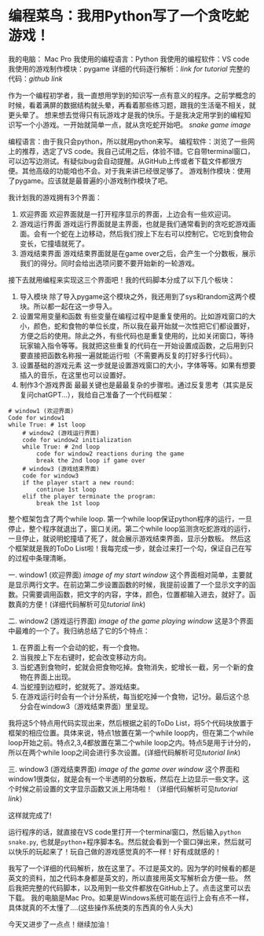 # 编程菜鸟：我用Python写了一个贪吃蛇游戏！

我的电脑： Mac Pro
我使用的编程语言：Python
我使用的编程软件：VS code
我使用的游戏制作模块：pygame
详细的代码逐行解析：*link for tutorial*
完整的代码：*github link*


作为一个编程初学者，我一直想用学到的知识写一点有意义的程序。之前学概念的时候，看着满屏的数据结构就头晕，再看着那些练习题，跟我的生活毫不相关，就更头晕了。
想来想去觉得只有玩游戏才是我的快乐。于是我决定用学到的编程知识写一个小游戏。一开始就简单一点，就从贪吃蛇开始吧。
*snake game image*

编程语言：由于我只会python，所以就用python来写。
编程软件：浏览了一些网上的推荐，选定了VS code。我自己试用之后，体验不错。它自带terminal窗口，可以边写边测试。有疑似bug会自动提醒。从GitHub上传或者下载文件都很方便。其他高级的功能咱也不会。对于我来讲已经很足够了。
游戏制作模块：使用了pygame。应该就是最普遍的小游戏制作模块了吧。

我计划我的游戏拥有3个界面：
1. 欢迎界面
欢迎界面就是一打开程序显示的界面，上边会有一些欢迎词。
2. 游戏运行界面
游戏运行界面就是主界面，也就是我们通常看到的贪吃蛇游戏画面。会有一个蛇在上边移动，然后我们按上下左右可以控制它。它吃到食物会变长，它撞墙就死了。
3. 游戏结束界面
游戏结束界面就是在game over之后，会产生一个分数板，展示我们的得分。同时会给出选项问要不要开始新的一轮游戏。

接下去就用编程来实现这三个界面吧！我的代码脚本分成了以下几个板块：
1. 导入模块
除了导入pygame这个模块之外，我还用到了sys和random这两个模块。所以都一起在这一步导入。
2. 设置常用变量和函数
有些变量在编程过程中是重复使用的。比如游戏窗口的大小，颜色，蛇和食物的单位长度，所以我在最开始就一次性把它们都设置好，方便之后的使用。除此之外，有些代码也是重复使用的，比如关闭窗口，等待玩家输入指令等等。我就把这些重复的代码在一开始设置成函数，之后用到只要直接把函数名称报一遍就能运行啦（不需要再反复的打好多行代码）。
3. 设置基础的游戏元素
这一步就是设置游戏窗口的大小，字体等等。如果有想要插入的音乐，在这里也可以设置好。
4. 制作3个游戏界面
最最关键也是最最复杂的步骤啦。通过反复思考（其实是反复问chatGPT...），我给自己准备了一个代码框架：
```
# window1 (欢迎界面)
Code for window1
while True: # 1st loop
    # window2 (游戏运行界面)
    code for window2 initialization
    while True: # 2nd loop
        code for window2 reactions during the game
        break the 2nd loop if game over
    # window3 (游戏结束界面)
    code for window3
    if the player start a new round:
        continue 1st loop
    elif the player terminate the program:
        break the 1st loop
```
整个框架包含了两个while loop. 第一个while loop保证python程序的运行，一旦停止，整个程序就退出了，窗口关闭。第二个while loop监测贪吃蛇游戏的运行，一旦停止，就说明蛇撞墙了死了，就会展示游戏结束界面，显示分数板。
然后这个框架就是我的ToDo List啦！我每完成一步，就会过来打一个勾，保证自己在写的过程中条理清晰。

一. window1 (欢迎界面)
*image of my start window*
这个界面相对简单，主要就是显示两行文字。在前边第二步设置函数的时候，我提前设置了一个显示文字的函数。只需要调用函数，把文字的内容，字体，颜色，位置都输入进去，就好了。函数真的方便！(详细代码解析可见*tutorial link*)

二. window2 (游戏运行界面)
*image of the game playing window*
这是3个界面中最难的一个了。我归纳总结了它的5个特点：
1. 在界面上有一个会动的蛇，有一个食物。
2. 当我按上下左右键时，蛇会改变移动方向。
3. 当蛇遇到食物时，蛇就会把食物吃掉。食物消失，蛇增长一截，另一个新的食物在界面上出现。
4. 当蛇撞到边框时，蛇就死了。游戏结束。
5. 在游戏运行时会有一个计分系统，每当蛇吃掉一个食物，记1分。最后这个总分会在window3（游戏结束界面）里呈现。

我将这5个特点用代码实现出来，然后根据之前的ToDo List，将5个代码块放置于框架的相应位置。具体来说，特点1放置在第一个while loop内，但在第二个while loop开始之前。特点2,3,4都放置在第二个while loop之内。特点5是用于计分的，所以在两个while loop之间会进行多次设置。(详细代码解析可见*tutorial link*)

三. window3 (游戏结束界面)
*image of the game over window*
这个界面和window1很类似，就是会有一个半透明的分数板，然后在上边显示一些文字。这个时候之前设置的文字显示函数又派上用场啦！（详细代码解析可见*tutorial link*）

这样就完成了!

运行程序的话，就直接在VS code里打开一个terminal窗口，然后输入`python snake.py`, 也就是`python`+程序脚本名。然后就会看到一个窗口弹出来，然后就可以快乐的玩起来了！玩自己做的游戏感觉真的不一样！好有成就感的！

我写了一个详细的代码解析，放在这里了。不过是英文的。因为学的时候看的都是英文的资料，加之代码本身都是英文的，所以直接用英文写解析会方便一些。
然后我把完整的代码脚本，以及用到一些文件都放在GitHub上了。点击这里可以去下载。
我的电脑是Mac Pro。如果是Windows系统可能在运行上会有点不一样，具体就真的不太懂了....(这些操作系统类的东西真的令人头大)

今天又进步了一点点！继续加油！

